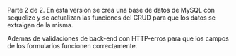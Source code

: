 Parte 2 de 2. En esta version se crea una base de datos de MySQL con sequelize y se actualizan las funciones del CRUD para que los datos se extraigan de la misma.

Ademas de validaciones de back-end con HTTP-erros para que los campos de los formularios funcionen correctamente.

